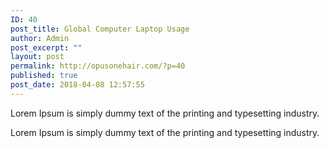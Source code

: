 ```yaml
---
ID: 40
post_title: Global Computer Laptop Usage
author: Admin
post_excerpt: ""
layout: post
permalink: http://opusonehair.com/?p=40
published: true
post_date: 2018-04-08 12:57:55
---
```

Lorem Ipsum is simply dummy text of the printing and typesetting industry.

<!--more-->

Lorem Ipsum is simply dummy text of the printing and typesetting industry.